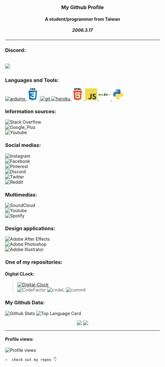 ### <p align="center">My Github Profile</p>
#### <p align="center">A student/programmer from Taiwan</p>
##### <p align="center">2006.3.17</p>
---
### Discord:
<a href=https://discord.com/users/408826019760308224><p><img class="Discordimg" src="https://discord.c99.nl/widget/theme-3/408826019760308224.png"></p></a>
---
<h3 align="left">Languages and Tools:</h3>
<p align="left"> <a href="https://www.arduino.cc/" target="_blank" rel="noreferrer"> <img src="https://cdn.worldvectorlogo.com/logos/arduino-1.svg" alt="arduino" width="40" height="40"/> </a> <a href="https://www.w3schools.com/css/" target="_blank" rel="noreferrer"> <img src="https://raw.githubusercontent.com/devicons/devicon/master/icons/css3/css3-original-wordmark.svg" alt="css3" width="40" height="40"/> </a> <a href="https://git-scm.com/" target="_blank" rel="noreferrer"> <img src="https://www.vectorlogo.zone/logos/git-scm/git-scm-icon.svg" alt="git" width="40" height="40"/> </a> <a href="https://heroku.com" target="_blank" rel="noreferrer"> <img src="https://www.vectorlogo.zone/logos/heroku/heroku-icon.svg" alt="heroku" width="40" height="40"/> </a> <a href="https://www.w3.org/html/" target="_blank" rel="noreferrer"> <img src="https://raw.githubusercontent.com/devicons/devicon/master/icons/html5/html5-original-wordmark.svg" alt="html5" width="40" height="40"/> </a> <a href="https://developer.mozilla.org/en-US/docs/Web/JavaScript" target="_blank" rel="noreferrer"> <img src="https://raw.githubusercontent.com/devicons/devicon/master/icons/javascript/javascript-original.svg" alt="javascript" width="40" height="40"/> </a> <a href="https://nodejs.org" target="_blank" rel="noreferrer"> <img src="https://raw.githubusercontent.com/devicons/devicon/master/icons/nodejs/nodejs-original-wordmark.svg" alt="nodejs" width="40" height="40"/> </a> <a href="https://www.python.org" target="_blank" rel="noreferrer"> <img src="https://raw.githubusercontent.com/devicons/devicon/master/icons/python/python-original.svg" alt="python" width="40" height="40"/> </a> </p>

### Information sources:
![Stack Overflow](https://badges.aleen42.com/src/stackoverflow.svg)  
![Google_Plus](https://badges.aleen42.com/src/google_plus.svg)    
![Youtube](https://badges.aleen42.com/src/youtube.svg)  
### Social medias:
![Instagram](https://badges.aleen42.com/src/instagram.svg)    
![Facebook](https://badges.aleen42.com/src/facebook.svg)    
![Pinterest](https://badges.aleen42.com/src/pinterest.svg)    
![Discord](https://badges.aleen42.com/src/discord.svg)    
![Twitter](https://badges.aleen42.com/src/twitter.svg)    
![Reddit](https://badges.aleen42.com/src/reddit.svg)    
### Multimedias:
![SoundCloud](https://badges.aleen42.com/src/soundcloud.svg)    
![Youtube](https://badges.aleen42.com/src/youtube.svg)    
![Spotify](https://badges.aleen42.com/src/spotify.svg)    
### Design applications:
![Adobe After Effects](https://badges.aleen42.com/src/after_effects.svg)  
![Adobe Photoshop](https://badges.aleen42.com/src/photoshop.svg)    
![Adobe Illustrator](https://badges.aleen42.com/src/illustrator.svg)     
### One of my repositories:
#### Digital CLock:
> [![Digital-Clock](https://github-readme-stats.vercel.app/api/pin/?username=cod01234&repo=Digital-Clock&show_icons=true&bg_color=23272A&title_color=FF73F1&text_color=FFC0CB&icon_color=9B84EE&count_private=true&border_color=fAA61A&border_radius=10)](https://github.com/cod01234/Digital-Clock)  
> ![CodeFactor](https://img.shields.io/codefactor/grade/github/cod01234/Digital-Clock/main?color=%23F44A6A&logo=codefactor&style=for-the-badge) ![codeL](https://img.shields.io/tokei/lines/github/cod01234/Digital-Clock?style=for-the-badge) ![commit](https://img.shields.io/github/last-commit/cod01234/Digital-Clock?color=%23181717&logo=GitHub&style=for-the-badge)
### My Github Data:
![Github Stats](https://github-readme-stats.vercel.app/api/?username=cod01234&show_icons=true&bg_color=23272A&title_color=FF73F1&text_color=FFC0CB&icon_color=9B84EE&count_private=true&include_all_commits=true&border_color=9B84EE&border_radius=10)  ![Top Language Card](https://github-readme-stats.vercel.app/api/top-langs/?username=cod01234&show_icons=true&bg_color=23272A&title_color=FFC0CB&text_color=FFC0CB&icon_color=9B84EE&count_private=true&include_all_commits=true&border_color=43B581&border_radius=10)

<p align="center">
<img src="https://github-readme-streak-stats.herokuapp.com/?user=cod01234&theme=radical">
<img src="https://activity-graph.herokuapp.com/graph?username=cod01234&bg_color=000000&color=4fff67&line=4fff67&point=ffffff&area=true&hide_border=true">
</p>




----

#### Profile views:
![Profile views](https://profile-counter.glitch.me/cod01234/count.svg)


```zsh
>  check out my repos 👇
```

